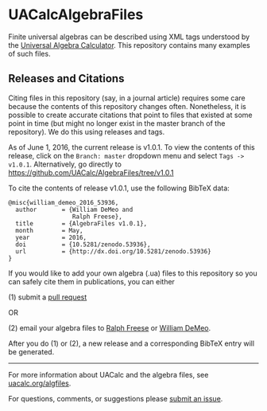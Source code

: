UACalcAlgebraFiles
==================

Finite universal algebras can be described using XML tags understood by the
[Universal Algebra Calculator](http://uacalc.org).  This repository contains
many examples of such files.

## Releases and Citations
Citing files in this repository (say, in a journal article) requires some care because
the contents of this repository changes often. Nonetheless, it is possible to create accurate
citations that point to files that existed at some point in time (but might no longer exist in the
master branch of the repository). We do this using releases and tags.

As of June 1, 2016, the current release is v1.0.1.  To view the contents of this release, click on
the `Branch: master` dropdown menu and select `Tags -> v1.0.1`.  Alternatively, go directly to
https://github.com/UACalc/AlgebraFiles/tree/v1.0.1

To cite the contents of release v1.0.1, use the following BibTeX data:

    @misc{william_demeo_2016_53936,
      author       = {William DeMeo and
                      Ralph Freese},
      title        = {AlgebraFiles v1.0.1},
      month        = May,
      year         = 2016,
      doi          = {10.5281/zenodo.53936},
      url          = {http://dx.doi.org/10.5281/zenodo.53936}
    }

If you would like to add your own algebra (.ua) files to this repository so you can safely cite them in
publications, you can either

(1) submit a [pull request](https://help.github.com/articles/using-pull-requests/)

   OR

(2) email your algebra files to [Ralph Freese](mailto:ralph@math.hawaii.edu) or
[William DeMeo](williamdemeo@gmail.com).

After you do (1) or (2), a new release and a corresponding BibTeX entry will be generated.

----

For more information about UACalc and the algebra files, see [uacalc.org/algfiles](http://uacalc.org/algfiles/).

For questions, comments, or suggestions please [submit an issue](https://github.com/UACalc/UACalcAlgebraFiles/issues).
